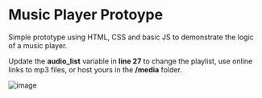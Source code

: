 # Music Player Protoype
Simple prototype using HTML, CSS and basic JS to demonstrate the logic of a music player.

Update the **audio_list** variable in **line 27** to change the playlist, use online links to mp3 files, or host yours in the **/media** folder.

![image](https://user-images.githubusercontent.com/65598953/155855755-d7ac54e5-ea03-449b-a232-620acfa78ace.png)
